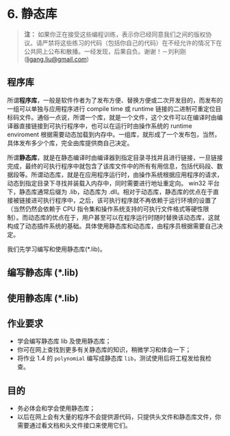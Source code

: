 # 6. 静态库

> **注：** 如果你正在接受这些编程训练，表示你已经同意我们之间的版权协议。请严禁将这些练习的代码（包括你自己的代码）在不经允许的情况下在公共网上公布和散播。一经发现，后果自负。谢谢！－刘利刚 (ligang.liu@gmail.com)

## 程序库

所谓**程序库**，一般是软件作者为了发布方便、替换方便或二次开发目的，而发布的一组可以单独与应用程序进行 compile time 或 runtime 链接的二进制可重定位目标码文件。通俗一点说，所谓一个库，就是一个文件，这个文件可以在编译时由编译器直接链接到可执行程序中，也可以在运行时由操作系统的 runtime enviroment 根据需要动态加载到内存中。一组库，就形成了一个发布包，当然，具体发布多少个库，完全由库提供商自己决定。

所谓**静态库**，就是在静态编译时由编译器到指定目录寻找并且进行链接，一旦链接完成，最终的可执行程序中就包含了该库文件中的所有有用信息，包括代码段、数据段等。所谓动态库，就是在应用程序运行时，由操作系统根据应用程序的请求，动态到指定目录下寻找并装载入内存中，同时需要进行地址重定向。 win32 平台下，静态库通常后缀为 .lib，动态库为 .dll。相对于动态库，静态库的优点在于直接被链接进可执行程序中，之后，该可执行程序就不再依赖于运行环境的设置了（当然仍然会依赖于 CPU 指令集和操作系统支持的可执行文件格式等硬性限制）。而动态库的优点在于，用户甚至可以在程序运行时随时替换该动态库，这就构成了动态插件系统的基础。具体使用静态库和动态库，由程序员根据需要自己决定。

我们先学习编写和使用静态库(*.lib)。

## 编写静态库 (*.lib)



## 使用静态库 (*.lib)



## 作业要求

- 学会编写静态库 lib 及使用静态库；
- 你可在网上查找到更多有关静态库的知识，稍微学习和体会一下；
- 将作业 1.4 的 `polynomial` 编写成静态库 `lib`，测试使用后将工程发给我检查。

## 目的

- 务必体会和学会使用静态库；
- 以后在网上会有大量的程序不会提供源代码，只提供头文件和静态库文件，你需要通过看文档和头文件接口来使用它们。


